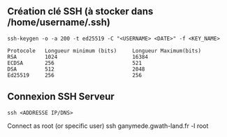 ## Création clé SSH (à stocker dans /home/username/.ssh)
    ssh-keygen -o -a 200 -t ed25519 -C "<USERNAME> <DATE>" -f <KEY_NAME>

    Protocole	Longueur minimum (bits)	    Longueur Maximum(bits)
    RSA	        1024	                    16384
    ECDSA	    256	                        521
    DSA	        512	                        2048
    Ed25519	    256	                        256

## Connexion SSH Serveur
    ssh <ADDRESSE IP/DNS>
Connect as root (or specific user)
    ssh ganymede.gwath-land.fr -l root
